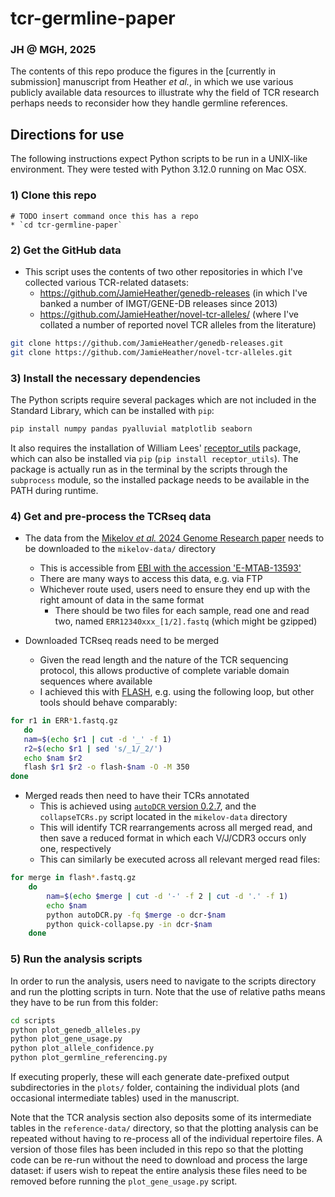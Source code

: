 # tcr-germline-paper
### JH @ MGH, 2025

The contents of this repo produce the figures in the [currently in submission] manuscript from Heather *et al.*, in which we use various publicly available data resources to illustrate why the field of TCR research perhaps needs to reconsider how they handle germline references.

## Directions for use

The following instructions expect Python scripts to be run in a UNIX-like environment. They were tested with Python 3.12.0 running on Mac OSX.

### 1) Clone this repo
    # TODO insert command once this has a repo
    * `cd tcr-germline-paper`

### 2) Get the GitHub data

* This script uses the contents of two other repositories in which I've collected various TCR-related datasets:
  * https://github.com/JamieHeather/genedb-releases (in which I've banked a number of IMGT/GENE-DB releases since 2013)
  * https://github.com/JamieHeather/novel-tcr-alleles/ (where I've collated a number of reported novel TCR alleles from the literature)

```bash
git clone https://github.com/JamieHeather/genedb-releases.git
git clone https://github.com/JamieHeather/novel-tcr-alleles.git
```

### 3) Install the necessary dependencies

The Python scripts require several packages which are not included in the Standard Library, which can be installed with `pip`:

```bash
pip install numpy pandas pyalluvial matplotlib seaborn
```

It also requires the installation of William Lees' [receptor_utils](https://williamdlees.github.io/receptor_utils/_build/html/introduction.html) package, which can also be installed via `pip` (`pip install receptor_utils`). The package is actually run as in the terminal by the scripts through the `subprocess` module, so the installed package needs to be available in the PATH during runtime. 

### 4) Get and pre-process the TCRseq data

* The data from the [Mikelov *et al.* 2024 Genome Research paper](doi.org/10.1101/gr.278775.123) needs to be downloaded to the `mikelov-data/` directory 

  * This is accessible from [EBI with the accession 'E-MTAB-13593'](https://www.ebi.ac.uk/biostudies/arrayexpress/studies/E-MTAB-13593)
  * There are many ways to access this data, e.g. via FTP
  * Whichever route used, users need to ensure they end up with the right amount of data in the same format 
    * There should be two files for each sample, read one and read two, named `ERR12340xxx_[1/2].fastq` (which might be gzipped)

* Downloaded TCRseq reads need to be merged
  * Given the read length and the nature of the TCR sequencing protocol, this allows productive of complete variable domain sequences where available
  * I achieved this with [FLASH](https://doi.org/10.1093/bioinformatics/btr507), e.g. using the following loop, but other tools should behave comparably:

```bash
for r1 in ERR*1.fastq.gz
   do
   nam=$(echo $r1 | cut -d '_' -f 1)
   r2=$(echo $r1 | sed 's/_1/_2/')
   echo $nam $r2
   flash $r1 $r2 -o flash-$nam -O -M 350
done
```

* Merged reads then need to have their TCRs annotated
  * This is achieved using [`autoDCR` version 0.2.7](https://github.com/JamieHeather/autoDCR), and the `collapseTCRs.py` script located in the `mikelov-data` directory 
  * This will identify TCR rearrangements across all merged read, and then save a reduced format in which each V/J/CDR3 occurs only one, respectively
  * This can similarly be executed across all relevant merged read files:

```bash
for merge in flash*.fastq.gz
	do 
		nam=$(echo $merge | cut -d '-' -f 2 | cut -d '.' -f 1)
		echo $nam 
		python autoDCR.py -fq $merge -o dcr-$nam
	    python quick-collapse.py -in dcr-$nam
	done
```

### 5) Run the analysis scripts

In order to run the analysis, users need to navigate to the scripts directory and run the plotting scripts in turn. Note that the use of relative paths means they have to be run from this folder:

```bash
cd scripts
python plot_genedb_alleles.py 
python plot_gene_usage.py
python plot_allele_confidence.py
python plot_germline_referencing.py
```

If executing properly, these will each generate date-prefixed output subdirectories in the `plots/` folder, containing the individual plots (and occasional intermediate tables) used in the manuscript.

Note that the TCR analysis section also deposits some of its intermediate tables in the `reference-data/` directory, so that the plotting analysis can be repeated without having to re-process all of the individual repertoire files. A version of those files has been included in this repo so that the plotting code can be re-run without the need to download and process the large dataset: if users wish to repeat the entire analysis these files need to be removed before running the `plot_gene_usage.py` script.

